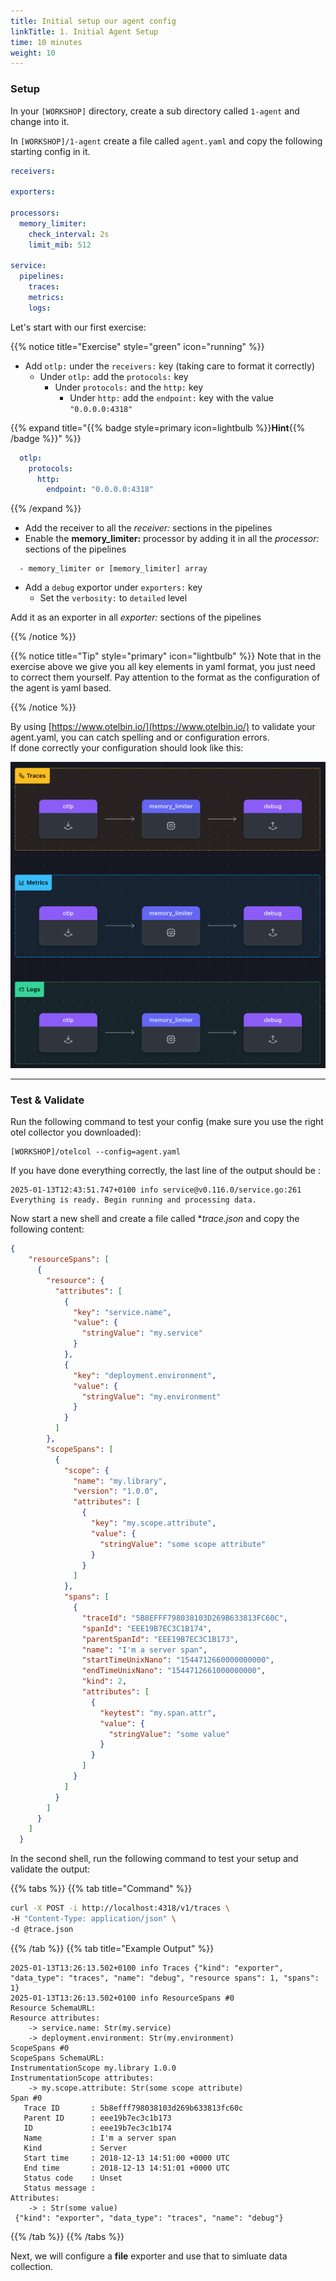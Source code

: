 ```yaml
---
title: Initial setup our agent config  
linkTitle: 1. Initial Agent Setup
time: 10 minutes
weight: 10
---
```


### Setup

In your `[WORKSHOP]` directory, create a sub directory called `1-agent` and change into it.

In `[WORKSHOP]/1-agent` create a file called `agent.yaml` and copy the following starting config in it.

```yaml
receivers:

exporters:
    
processors:
  memory_limiter:
    check_interval: 2s
    limit_mib: 512
  
service:
  pipelines:
    traces:
    metrics:
    logs:
```

Let's start with our first exercise:

{{% notice title="Exercise" style="green" icon="running" %}}

- Add `otlp:` under the `receivers:` key (taking care to format it correctly)
  - Under `otlp:` add the `protocols:` key
    - Under `protocols:` and the `http:` key
      - Under `http:` add the `endpoint:` key with the value `"0.0.0.0:4318"`

{{% expand title="{{% badge style=primary icon=lightbulb %}}**Hint**{{% /badge %}}" %}}

```yaml
  otlp:
    protocols:
      http:
        endpoint: "0.0.0.0:4318"
```

{{% /expand %}}

- Add the receiver to all the *receiver:* sections in the pipelines
- Enable the **memory_limiter:** processor by adding it in all the *processor:* sections of the pipelines

```text
  - memory_limiter or [memory_limiter] array
```

- Add a `debug` exportor under `exporters:` key
  - Set the `verbosity:` to `detailed` level

Add it as an exporter in all *exporter:* sections of the pipelines

{{% /notice %}}

{{% notice title="Tip" style="primary"  icon="lightbulb" %}}
 Note that in the exercise above we give you all key elements in yaml format, you just need to correct them yourself.
 Pay attention to the format as the configuration of the agent is yaml based.

{{% /notice %}}

By using [https://www.otelbin.io/](https://www.otelbin.io/) to validate your agent.yaml, you can catch spelling and or configuration errors.  
If done correctly your configuration should look like this:

![otelbin1](../images/agent-1-1.png)

---

### Test & Validate

Run the following command to  test your config (make sure you use the right otel collector you downloaded):

```text
[WORKSHOP]/otelcol --config=agent.yaml
```

If you have done everything correctly, the last line of the output should be :

```text
2025-01-13T12:43:51.747+0100 info service@v0.116.0/service.go:261 Everything is ready. Begin running and processing data.
```

Now  start a new shell and create a file called **trace.json* and copy the following content:

```json
{
    "resourceSpans": [
      {
        "resource": {
          "attributes": [
            {
              "key": "service.name",
              "value": {
                "stringValue": "my.service"
              }
            },
            {
              "key": "deployment.environment",
              "value": {
                "stringValue": "my.environment"
              }
            }
          ]
        },
        "scopeSpans": [
          {
            "scope": {
              "name": "my.library",
              "version": "1.0.0",
              "attributes": [
                {
                  "key": "my.scope.attribute",
                  "value": {
                    "stringValue": "some scope attribute"
                  }
                }
              ]
            },
            "spans": [
              {
                "traceId": "5B8EFFF798038103D269B633813FC60C",
                "spanId": "EEE19B7EC3C1B174",
                "parentSpanId": "EEE19B7EC3C1B173",
                "name": "I'm a server span",
                "startTimeUnixNano": "1544712660000000000",
                "endTimeUnixNano": "1544712661000000000",
                "kind": 2,
                "attributes": [
                  {
                    "keytest": "my.span.attr",
                    "value": {
                      "stringValue": "some value"
                    }
                  }
                ]
              }
            ]
          }
        ]
      }
    ]
  }

```

In the second shell, run the following command to test your setup and validate the output:

{{% tabs %}}
{{% tab title="Command" %}}

```sh
curl -X POST -i http://localhost:4318/v1/traces \
-H "Content-Type: application/json" \
-d @trace.json 
```

{{% /tab %}}
{{% tab title="Example Output" %}}

 ```text
 2025-01-13T13:26:13.502+0100 info Traces {"kind": "exporter", "data_type": "traces", "name": "debug", "resource spans": 1, "spans": 1}
2025-01-13T13:26:13.502+0100 info ResourceSpans #0
Resource SchemaURL:
Resource attributes:
     -> service.name: Str(my.service)
     -> deployment.environment: Str(my.environment)
ScopeSpans #0
ScopeSpans SchemaURL:
InstrumentationScope my.library 1.0.0
InstrumentationScope attributes:
     -> my.scope.attribute: Str(some scope attribute)
Span #0
    Trace ID       : 5b8efff798038103d269b633813fc60c
    Parent ID      : eee19b7ec3c1b173
    ID             : eee19b7ec3c1b174
    Name           : I'm a server span
    Kind           : Server
    Start time     : 2018-12-13 14:51:00 +0000 UTC
    End time       : 2018-12-13 14:51:01 +0000 UTC
    Status code    : Unset
    Status message :
Attributes:
     -> : Str(some value)
  {"kind": "exporter", "data_type": "traces", "name": "debug"}
```

{{% /tab %}}
{{% /tabs %}}

Next, we will configure a **file** exporter and use that to simluate data collection.
